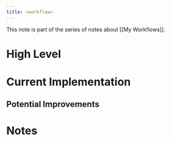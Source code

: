 ```yaml
---
title: <workflow>
---
```


This note is part of the series of notes about [[My Workflows]].

# High Level
# Current Implementation
## Potential Improvements
# Notes